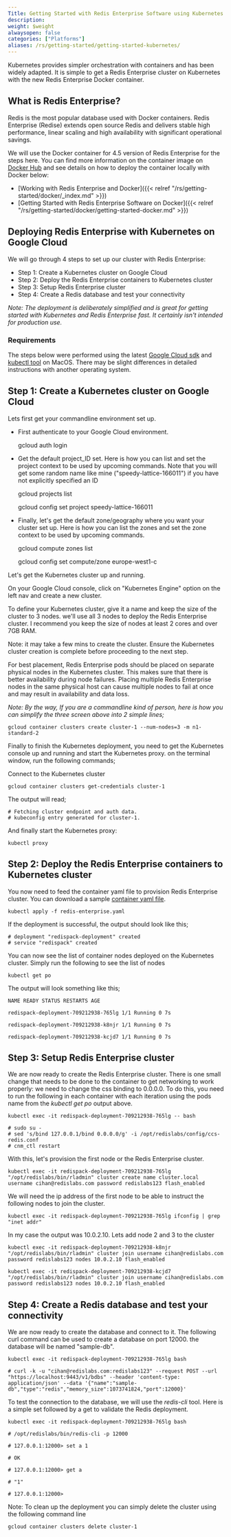 ```yaml
---
Title: Getting Started with Redis Enterprise Software using Kubernetes
description: 
weight: $weight
alwaysopen: false
categories: ["Platforms"]
aliases: /rs/getting-started/getting-started-kubernetes/
---
```

Kubernetes provides simpler orchestration with containers and has been widely adapted. It is simple to get a Redis Enterprise cluster on Kubernetes with the new Redis Enterprise Docker container.

## What is Redis Enterprise?

Redis is the most popular database used with Docker containers. Redis Enterprise (Redise) extends open source Redis and delivers stable high performance, linear scaling and high availability with significant operational savings.

We will use the Docker container for 4.5 version of Redis Enterprise for the steps here. You can find more information on the container image on [Docker Hub](https://hub.docker.com/r/redislabs/redis/) and see details on how to deploy the container locally with Docker below:

-   [Working with Redis Enterprise and Docker]({{< relref "/rs/getting-started/docker/_index.md" >}})
-   [Getting Started with Redis Enterprise Software on Docker]({{< relref "/rs/getting-started/docker/getting-started-docker.md" >}})

## Deploying Redis Enterprise with Kubernetes on Google Cloud

We will go through 4 steps to set up our cluster with Redis Enterprise:

-   Step 1: Create a Kubernetes cluster on Google Cloud
-   Step 2: Deploy the Redis Enterprise containers to Kubernetes cluster
-   Step 3: Setup Redis Enterprise cluster
-   Step 4: Create a Redis database and test your connectivity

_Note: The deployment is deliberately simplified and is great for getting started with Kubernetes and Redis Enterprise fast. It certainly isn't intended for production use._

### Requirements

The steps below were performed using the latest [Google Cloud sdk](https://cloud.google.com/sdk/) and [kubectl tool](https://kubernetes.io/docs/tasks/kubectl/install/) on MacOS. There may be slight differences in detailed instructions with another operating system.

## Step 1: Create a Kubernetes cluster on Google Cloud

Lets first get your commandline environment set up.

-   First authenticate to your Google Cloud environment.

    gcloud auth login

-   Get the default project_ID set. Here is how you can list and set the project context to be used by upcoming commands. Note that you will get some random name like mine ("speedy-lattice-166011") if you have not explicitly specified an ID

    gcloud projects list

    gcloud config set project speedy-lattice-166011

-   Finally, let's get the default zone/geography where you want your cluster set up. Here is how you can list the zones and set the zone context to be used by upcoming commands.

    gcloud compute zones list

    gcloud config set compute/zone europe-west1-c

Let's get the Kubernetes cluster up and running.

On your Google Cloud console, click on "Kubernetes Engine" option on the left nav and create a new cluster.

<!-- Add image -->

To define your Kubernetes cluster, give it a name and keep the size of the cluster to 3 nodes. we'll use all 3 nodes to deploy the Redis Enterprise cluster. I recommend you keep the size of nodes at least 2 cores and over 7GB RAM.

<!-- Add image -->

Note: it may take a few mins to create the cluster. Ensure the Kubernetes cluster creation is complete before proceeding to the next step.

For best placement, Redis Enterprise pods should be placed on separate physical nodes in the Kubernetes cluster. This makes sure that there is better availability during node failures. Placing multiple Redis Enterprise nodes in the same physical host can cause multiple nodes to fail at once and may result in availability and data loss.

<!-- Add image -->

_Note: By the way, If you are a commandline kind of person, here is how you can simplify the three screen above into 2 simple lines;_

    gcloud container clusters create cluster-1 --num-nodes=3 -m n1-standard-2

Finally to finish the Kubernetes deployment, you need to get the Kubernetes console up and running and start the Kubernetes proxy. on the terminal window, run the following commands;

Connect to the Kubernetes cluster

    gcloud container clusters get-credentials cluster-1

The output will read;

    # Fetching cluster endpoint and auth data.
    # kubeconfig entry generated for cluster-1.

And finally start the Kubernetes proxy:

    kubectl proxy

## Step 2: Deploy the Redis Enterprise containers to Kubernetes cluster

You now need to feed the container yaml file to provision Redis Enterprise cluster. You can download a sample [container yaml file](https://docs.redislabs.com/latest/rs/getting-started/redis-enterprise.yaml).

    kubectl apply -f redis-enterprise.yaml

If the deployment is successful, the output should look like this;

    # deployment "redispack-deployment" created
    # service "redispack" created

You can now see the list of container nodes deployed on the Kubernetes cluster. Simply run the following to see the list of nodes

    kubectl get po

The output will look something like this;

    NAME READY STATUS RESTARTS AGE

    redispack-deployment-709212938-765lg 1/1 Running 0 7s

    redispack-deployment-709212938-k8njr 1/1 Running 0 7s

    redispack-deployment-709212938-kcjd7 1/1 Running 0 7s

## Step 3: Setup Redis Enterprise cluster

We are now ready to create the Redis Enterprise cluster. There is one small change that needs to be done to the container to get networking to work properly: we need to change the css binding to 0.0.0.0. To do this, you need to run the following in each container with each iteration using the pods name from the _kubectl get po_ output above.

    kubectl exec -it redispack-deployment-709212938-765lg -- bash

    # sudo su -
    # sed 's/bind 127.0.0.1/bind 0.0.0.0/g' -i /opt/redislabs/config/ccs-redis.conf
    # cnm_ctl restart

With this, let's provision the first node or the Redis Enterprise cluster.

    kubectl exec -it redispack-deployment-709212938-765lg "/opt/redislabs/bin/rladmin" cluster create name cluster.local username cihan@redislabs.com password redislabs123 flash_enabled

We will need the ip address of the first node to be able to instruct the following nodes to join the cluster.

    kubectl exec -it redispack-deployment-709212938-765lg ifconfig | grep "inet addr"

In my case the output was 10.0.2.10. Lets add node 2 and 3 to the cluster

    kubectl exec -it redispack-deployment-709212938-k8njr "/opt/redislabs/bin/rladmin" cluster join username cihan@redislabs.com password redislabs123 nodes 10.0.2.10 flash_enabled

    kubectl exec -it redispack-deployment-709212938-kcjd7 "/opt/redislabs/bin/rladmin" cluster join username cihan@redislabs.com password redislabs123 nodes 10.0.2.10 flash_enabled

## Step 4: Create a Redis database and test your connectivity

We are now ready to create the database and connect to it. The following curl command can be used to create a database on port 12000. the database will be named "sample-db".

    kubectl exec -it redispack-deployment-709212938-765lg bash

    # curl -k -u "cihan@redislabs.com:redislabs123" --request POST --url "https://localhost:9443/v1/bdbs" --header 'content-type: application/json' --data '{"name":"sample-db","type":"redis","memory_size":1073741824,"port":12000}'

To test the connection to the database, we will use the _redis-cli_ tool. Here is a simple set followed by a get to validate the Redis deployment.

    kubectl exec -it redispack-deployment-709212938-765lg bash

    # /opt/redislabs/bin/redis-cli -p 12000

    # 127.0.0.1:12000> set a 1

    # OK

    # 127.0.0.1:12000> get a

    # "1"

    # 127.0.0.1:12000>

Note: To clean up the deployment you can simply delete the cluster using the following command line

    gcloud container clusters delete cluster-1
